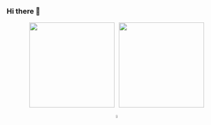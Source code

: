 ### Hi there 👋

<div align="center" style="display: flex; justify-content: center; align-items: center; gap: 10px;">
  <a href="https://github.com/anuraghazra/github-readme-stats">
    <img height="195" src="https://github-readme-stats-roottools-projects.vercel.app/api?username=SlavaMelanko&show_icons=true&theme=dark" />
  </a>
  <a href="https://github.com/anuraghazra/convoychat">
    <img height="195" src="https://github-readme-stats-roottools-projects.vercel.app/api/top-langs/?username=SlavaMelanko&layout=compact&theme=dark&hide=jupyter%20notebook" />
  </a>
</div>

<br/>

<div align="center">
  <a href="https://www.linkedin.com/in/slava-melanko/">
    <img width="4%" src="https://cdn-icons-png.flaticon.com/512/174/174857.png" />
  </a>
</div>
